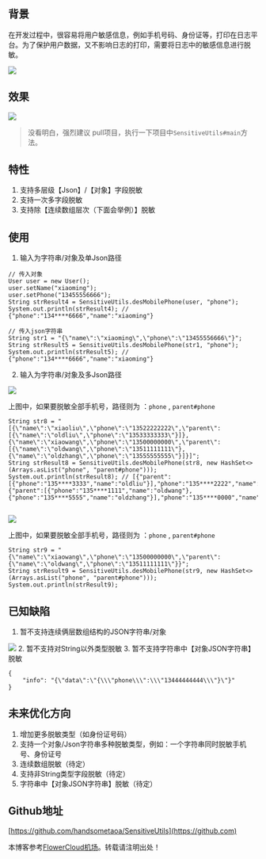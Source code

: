 
## 背景


在开发过程中，很容易将用户敏感信息，例如手机号码、身份证等，打印在日志平台。为了保护用户数据，又不影响日志的打印，需要将日志中的敏感信息进行脱敏。


![](https://img2024.cnblogs.com/blog/1704037/202411/1704037-20241130211836096-771001410.png)


## 效果


![](https://img2024.cnblogs.com/blog/1704037/202411/1704037-20241130211845828-1298503050.png)



> 没看明白，强烈建议 pull项目，执行一下项目中`SensitiveUtils#main`方法。


## 特性


1. 支持多层级【Json】/【对象】字段脱敏
2. 支持一次多字段脱敏
3. 支持除【连续数组层次（下面会举例）】脱敏


## 使用


1. 输入为字符串/对象及单Json路径



```
// 传入对象
User user = new User();
user.setName("xiaoming");
user.setPhone("13455556666");
String strResult4 = SensitiveUtils.desMobilePhone(user, "phone");
System.out.println(strResult4); // {"phone":"134****6666","name":"xiaoming"}

// 传入json字符串
String str1 = "{\"name\":\"xiaoming\",\"phone\":\"13455556666\"}";
String strResult5 = SensitiveUtils.desMobilePhone(str1, "phone");
System.out.println(strResult5); // {"phone":"134****6666","name":"xiaoming"}

```
2. 输入为字符串/对象及多Json路径


![](https://img2024.cnblogs.com/blog/1704037/202411/1704037-20241130211912242-1678986514.png)


上图中，如果要脱敏全部手机号，路径则为 ：`phone` , `parent#phone`



```
String str8 = "[{\"name\":\"xiaoliu\",\"phone\":\"13522222222\",\"parent\":[{\"name\":\"oldliu\",\"phone\":\"13533333333\"}]},{\"name\":\"xiaowang\",\"phone\":\"13500000000\",\"parent\":[{\"name\":\"oldwang\",\"phone\":\"13511111111\"},{\"name\":\"oldzhang\",\"phone\":\"13555555555\"}]}]";
String strResult8 = SensitiveUtils.desMobilePhone(str8, new HashSet<>(Arrays.asList("phone", "parent#phone")));
System.out.println(strResult8); // [{"parent":[{"phone":"135****3333","name":"oldliu"}],"phone":"135****2222","name":"xiaoliu"},{"parent":[{"phone":"135****1111","name":"oldwang"},{"phone":"135****5555","name":"oldzhang"}],"phone":"135****0000","name":"xiaowang"}]


```

![](https://img2024.cnblogs.com/blog/1704037/202411/1704037-20241130211927698-1596471842.png)


上图中，如果要脱敏全部手机号，路径则为 ：`phone` , `parent#phone`



```
String str9 = "{\"name\":\"xiaowang\",\"phone\":\"13500000000\",\"parent\":{\"name\":\"oldwang\",\"phone\":\"13511111111\"}}";
String strResult9 = SensitiveUtils.desMobilePhone(str9, new HashSet<>(Arrays.asList("phone", "parent#phone")));
System.out.println(strResult9);

```


## 已知缺陷


1. 暂不支持连续俩层数组结构的JSON字符串/对象


![](https://img2024.cnblogs.com/blog/1704037/202411/1704037-20241130211945734-1806000686.png)
2. 暂不支持对String以外类型脱敏
3. 暂不支持字符串中【对象JSON字符串】脱敏



```
{
    "info": "{\"data\":\"{\\\"phone\\\":\\\"13444444444\\\"}\"}"
}

```


## 未来优化方向


1. 增加更多脱敏类型（如身份证号码）
2. 支持一个对象/Json字符串多种脱敏类型，例如：一个字符串同时脱敏手机号、身份证号
3. 连续数组脱敏（待定）
4. 支持非String类型字段脱敏（待定）
5. 字符串中【对象JSON字符串】脱敏（待定）


## Github地址


[https://github.com/handsometaoa/SensitiveUtils](https://github.com)


 本博客参考[FlowerCloud机场](https://yunbeijia.com)。转载请注明出处！
